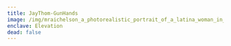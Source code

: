 ```yaml
---
title: JayThom-GunHands
image: /img/mraichelson_a_photorealistic_portrait_of_a_latina_woman_in_mili_ec017cc6-1cd6-4766-9a51-8729d9d52247.png
enclave: Elevation
dead: false
---
```

